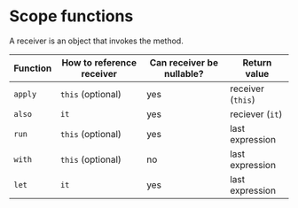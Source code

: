 # Scope functions
A receiver is an object that invokes the method.

Function|How to reference receiver|Can receiver be nullable?|Return value
---|---|---|---
`apply`|`this` (optional)|yes|receiver (`this`)
`also`|`it`|yes|reciever (`it`)
`run`|`this` (optional)|yes|last expression
`with`|`this` (optional)|no|last expression
`let`|`it`|yes|last expression
